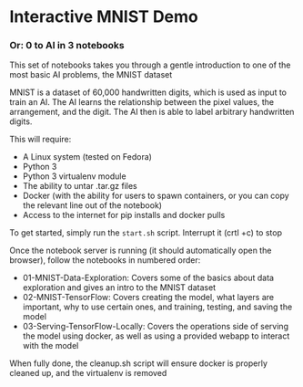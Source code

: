 # Interactive MNIST Demo
### Or: 0 to AI in 3 notebooks

This set of notebooks takes you through a gentle introduction to one of the most basic AI problems, the MNIST dataset

MNIST is a dataset of 60,000 handwritten digits, which is used as input to train an AI. The AI learns the relationship between the pixel values, the arrangement, and the digit. The AI then is able to label arbitrary handwritten digits.

This will require:
  * A Linux system (tested on Fedora)
  * Python 3
  * Python 3 virtualenv module
  * The ability to untar .tar.gz files
  * Docker (with the ability for users to spawn containers, or you can copy the relevant line out of the notebook)
  * Access to the internet for pip installs and docker pulls

To get started, simply run the `start.sh` script. Interrupt it (crtl +c) to stop

Once the notebook server is running (it should automatically open the browser), follow the notebooks in numbered order:
  * 01-MNIST-Data-Exploration: Covers some of the basics about data exploration and gives an intro to the MNIST dataset
  * 02-MNIST-TensorFlow: Covers creating the model, what layers are important, why to use certain ones, and training, testing, and saving the model
  * 03-Serving-TensorFlow-Locally: Covers the operations side of serving the model using docker, as well as using a provided webapp to interact with the model


When fully done, the cleanup.sh script will ensure docker is properly cleaned up, and the virtualenv is removed
